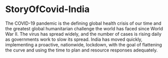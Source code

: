 # StoryOfCovid-India
The COVID-19 pandemic is the defining global health crisis of our time and the greatest global humanitarian challenge the world has faced since World War II. The virus has spread widely, and the number of cases is rising daily as governments work to slow its spread. India has moved quickly, implementing a proactive, nationwide, lockdown, with the goal of flattening the curve and using the time to plan and resource responses adequately.
